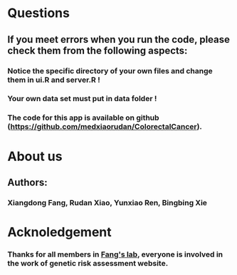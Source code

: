 # Questions

## **If you meet errors when you run the code, please check them from the following aspects:**

### Notice the specific directory of your own files and change them in ui.R and server.R !

### Your own data set must put in data folder !

### The code for this app is available on github (https://github.com/medxiaorudan/ColorectalCancer).

# About us

## **Authors:**

### Xiangdong Fang, Rudan Xiao, Yunxiao Ren, Bingbing Xie

# Acknoledgement

### Thanks for all members in [Fang's lab](http://www.big.ac.cn/yjdw/kyxmz/200907/t20090723_2185492.html), everyone is involved in the work of genetic risk assessment website.
